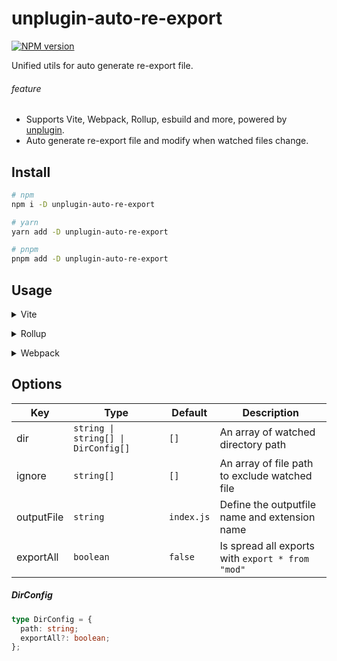 # unplugin-auto-re-export

[![NPM version](https://badge.fury.io/js/unplugin-auto-re-export.svg)](https://www.npmjs.com/package/unplugin-auto-re-export)

Unified utils for auto generate re-export file.

###### feature

- Supports Vite, Webpack, Rollup, esbuild and more, powered by <a href="https://github.com/unjs/unplugin">unplugin</a>.
- Auto generate re-export file and modify when watched files change.

## Install

```bash
# npm
npm i -D unplugin-auto-re-export

# yarn
yarn add -D unplugin-auto-re-export

# pnpm
pnpm add -D unplugin-auto-re-export
```

## Usage

<details>
<summary>Vite</summary><br>

```ts
// vite.config.ts
import autoReExportPlugin from "unplugin-auto-re-export/vite";

export default defineConfig({
  plugins: [
    autoReExportPlugin({
      /* options */
    }),
  ],
});
```

<br></details>

<details>
<summary>Rollup</summary><br>

```ts
// rollup.config.js
import autoReExportPlugin from "unplugin-auto-re-export/rollup";

export default {
  plugins: [
    autoReExportPlugin({
      /* options */
    }),
  ],
};
```

<br></details>

<details>
<summary>Webpack</summary><br>

```ts
// webpack.config.js
module.exports = {
  /* ... */
  plugins: [
    require("unplugin-auto-re-export/webpack")({
      /* options */
    }),
  ],
};
```

<br></details>

## Options

| Key        | Type                                 | Default    | Description                                      |
| ---------- | ------------------------------------ | ---------- | ------------------------------------------------ |
| dir        | `string \| string[] \| DirConfig[] ` | `[]`       | An array of watched directory path               |
| ignore     | `string[]`                           | `[]`       | An array of file path to exclude watched file    |
| outputFile | `string`                             | `index.js` | Define the outputfile name and extension name    |
| exportAll  | `boolean`                            | `false`    | Is spread all exports with `export * from "mod"` |

##### DirConfig

```ts
type DirConfig = {
  path: string;
  exportAll?: boolean;
};
```
